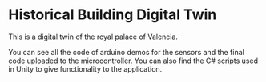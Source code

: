 # Historical Building Digital Twin
This is a digital twin of the royal palace of Valencia.

You can see all the code of arduino demos for the sensors and the final code uploaded to the microcontroller.
You can also find the C# scripts used in Unity to give functionality to the application.
